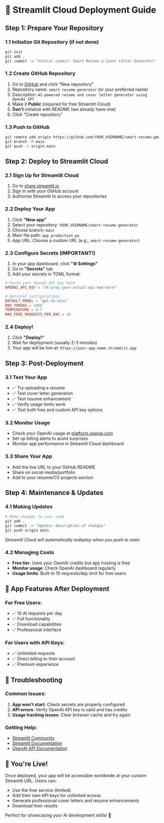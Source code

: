 # 🚀 Streamlit Cloud Deployment Guide

## Step 1: Prepare Your Repository

### 1.1 Initialize Git Repository (if not done)
```bash
git init
git add .
git commit -m "Initial commit: Smart Resume & Cover Letter Generator"
```

### 1.2 Create GitHub Repository
1. Go to [GitHub](https://github.com) and click "New repository"
2. Repository name: `smart-resume-generator` (or your preferred name)
3. Description: `AI-powered resume and cover letter generator using OpenAI GPT`
4. Make it **Public** (required for free Streamlit Cloud)
5. **Don't** initialize with README (we already have one)
6. Click "Create repository"

### 1.3 Push to GitHub
```bash
git remote add origin https://github.com/YOUR_USERNAME/smart-resume-generator.git
git branch -M main
git push -u origin main
```

## Step 2: Deploy to Streamlit Cloud

### 2.1 Sign Up for Streamlit Cloud
1. Go to [share.streamlit.io](https://share.streamlit.io)
2. Sign in with your GitHub account
3. Authorize Streamlit to access your repositories

### 2.2 Deploy Your App
1. Click **"New app"**
2. Select your repository: `YOUR_USERNAME/smart-resume-generator`
3. Choose branch: `main`
4. Main file path: `app_production.py`
5. App URL: Choose a custom URL (e.g., `smart-resume-generator`)

### 2.3 Configure Secrets (IMPORTANT!)
1. In your app dashboard, click **"⚙️ Settings"**
2. Go to **"Secrets"** tab
3. Add your secrets in TOML format:

```toml
# Paste your OpenAI API key here
OPENAI_API_KEY = "sk-proj-your-actual-api-key-here"

# Optional configurations
DEFAULT_MODEL = "gpt-4o-mini"
MAX_TOKENS = 1000
TEMPERATURE = 0.7
MAX_FREE_REQUESTS_PER_DAY = 10
```

### 2.4 Deploy!
1. Click **"Deploy!"**
2. Wait for deployment (usually 2-3 minutes)
3. Your app will be live at: `https://your-app-name.streamlit.app`

## Step 3: Post-Deployment

### 3.1 Test Your App
- ✅ Try uploading a resume
- ✅ Test cover letter generation
- ✅ Test resume enhancement
- ✅ Verify usage limits work
- ✅ Test both free and custom API key options

### 3.2 Monitor Usage
- Check your OpenAI usage at [platform.openai.com](https://platform.openai.com)
- Set up billing alerts to avoid surprises
- Monitor app performance in Streamlit Cloud dashboard

### 3.3 Share Your App
- Add the live URL to your GitHub README
- Share on social media/portfolio
- Add to your resume/CV projects section

## Step 4: Maintenance & Updates

### 4.1 Making Updates
```bash
# Make changes to your code
git add .
git commit -m "Update: description of changes"
git push origin main
```
*Streamlit Cloud will automatically redeploy when you push to main*

### 4.2 Managing Costs
- **Free tier**: Uses your OpenAI credits but app hosting is free
- **Monitor usage**: Check OpenAI dashboard regularly
- **Usage limits**: Built-in 10 requests/day limit for free users

## 🎯 App Features After Deployment

### For Free Users:
- ✅ 10 AI requests per day
- ✅ Full functionality
- ✅ Download capabilities
- ✅ Professional interface

### For Users with API Keys:
- ✅ Unlimited requests
- ✅ Direct billing to their account
- ✅ Premium experience

## 🔧 Troubleshooting

### Common Issues:
1. **App won't start**: Check secrets are properly configured
2. **API errors**: Verify OpenAI API key is valid and has credits
3. **Usage tracking issues**: Clear browser cache and try again

### Getting Help:
- [Streamlit Community](https://discuss.streamlit.io)
- [Streamlit Documentation](https://docs.streamlit.io)
- [OpenAI API Documentation](https://platform.openai.com/docs)

## 🚀 You're Live!

Once deployed, your app will be accessible worldwide at your custom Streamlit URL. Users can:
- Use the free service (limited)
- Add their own API keys for unlimited access
- Generate professional cover letters and resume enhancements
- Download their results

Perfect for showcasing your AI development skills! 🎉

